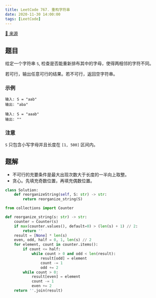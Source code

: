 ```yaml
---
title: LeetCode 767. 重构字符串
date: 2020-11-30 14:00:00
tags: [LeetCode]
---
```


[:link: 来源](https://leetcode-cn.com/problems/reorganize-string/)

## 题目

给定一个字符串 `S`, 检查是否能重新排布其中的字母，使得两相邻的字符不同。

若可行，输出任意可行的结果。若不可行，返回空字符串。

### 示例

```raw
输入: S = "aab"
输出: "aba"
```

```raw
输入: S = "aaab"
输出: ""
```

### 注意

`S` 只包含小写字母并且长度在 `[1, 500]` 区间内。

<!-- more -->

## 题解

- 不可行的充要条件是最大出现次数大于长度的一半向上取整。
- 贪心。先填充奇数位置，再填充偶数位置。

```python
class Solution:
    def reorganizeString(self, S: str) -> str:
        return reorganize_string(S)

from collections import Counter

def reorganize_string(s: str) -> str:
    counter = Counter(s)
    if max(counter.values(), default=0) > (len(s) + 1) // 2:
        return ''
    result = [None] * len(s)
    even, odd, half = 0, 1, len(s) // 2
    for element, count in counter.items():
        if count <= half:
            while count > 0 and odd < len(result):
                result[odd] = element
                count -= 1
                odd += 2
        while count > 0:
            result[even] = element
            count -= 1
            even += 2
    return ''.join(result)
```
